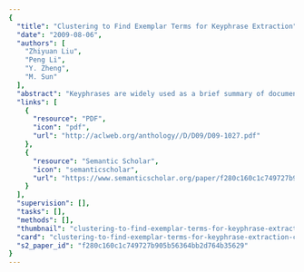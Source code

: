```yaml
---
{
  "title": "Clustering to Find Exemplar Terms for Keyphrase Extraction",
  "date": "2009-08-06",
  "authors": [
    "Zhiyuan Liu",
    "Peng Li",
    "Y. Zheng",
    "M. Sun"
  ],
  "abstract": "Keyphrases are widely used as a brief summary of documents. Since manual assignment is time-consuming, various unsupervised ranking methods based on importance scores are proposed for keyphrase extraction. In practice, the keyphrases of a document should not only be statistically important in the document, but also have a good coverage of the document. Based on this observation, we propose an unsupervised method for keyphrase extraction. Firstly, the method finds exemplar terms by leveraging clustering techniques, which guarantees the document to be semantically covered by these exemplar terms. Then the keyphrases are extracted from the document using the exemplar terms. Our method outperforms sate-of-the-art graph-based ranking methods (TextRank) by 9.5% in F1-measure.",
  "links": [
    {
      "resource": "PDF",
      "icon": "pdf",
      "url": "http://aclweb.org/anthology//D/D09/D09-1027.pdf"
    },
    {
      "resource": "Semantic Scholar",
      "icon": "semanticscholar",
      "url": "https://www.semanticscholar.org/paper/f280c160c1c749727b905b56364bb2d764b35629"
    }
  ],
  "supervision": [],
  "tasks": [],
  "methods": [],
  "thumbnail": "clustering-to-find-exemplar-terms-for-keyphrase-extraction-thumb.jpg",
  "card": "clustering-to-find-exemplar-terms-for-keyphrase-extraction-card.jpg",
  "s2_paper_id": "f280c160c1c749727b905b56364bb2d764b35629"
}
---
```


